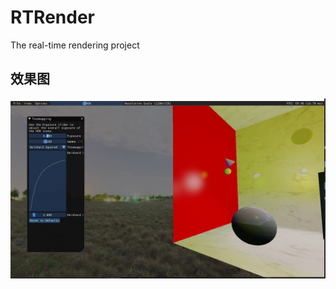 # RTRender
The real-time rendering project
## 效果图
![image](https://github.com/fuchanxiaosheng/RTRender/blob/main/%E6%95%88%E6%9E%9C%E5%9B%BE.JPG)
